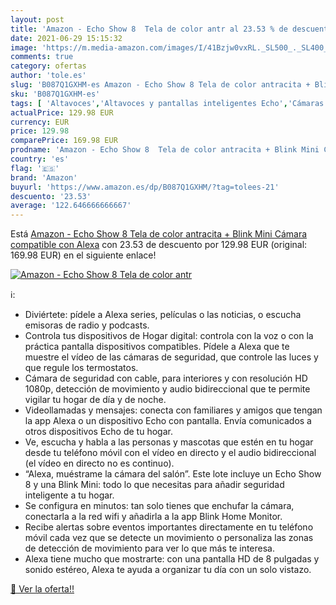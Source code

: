 ```yaml
---
layout: post
title: 'Amazon - Echo Show 8  Tela de color antr al 23.53 % de descuento'
date: 2021-06-29 15:15:32
image: 'https://m.media-amazon.com/images/I/41Bzjw0vxRL._SL500_._SL400_.jpg'
comments: true
category: ofertas
author: 'tole.es'
slug: 'B087Q1GXHM-es Amazon - Echo Show 8 Tela de color antracita + Blink Mini...'
sku: 'B087Q1GXHM-es'
tags: [ 'Altavoces','Altavoces y pantallas inteligentes Echo','Cámaras de vigilancia','Dispositivos Amazon','Dispositivos Amazon y Accesorios','Electrónica','Equipos de audio y Hi-Fi','Fotografía y videocámaras','Paquetes de dispositivos','Seguridad e iluminación para hogar inteligente','alexa','amazon', ]
actualPrice: 129.98 EUR
currency: EUR
price: 129.98
comparePrice: 169.98 EUR
prodname: 'Amazon - Echo Show 8  Tela de color antracita + Blink Mini Cámara  compatible con Alexa'
country: 'es'
flag: '🇪🇸'
brand: 'Amazon'
buyurl: 'https://www.amazon.es/dp/B087Q1GXHM/?tag=tolees-21'
descuento: '23.53'
average: '122.646666666667'
---
```


Está [Amazon - Echo Show 8  Tela de color antracita + Blink Mini Cámara  compatible con Alexa](https://www.amazon.es/dp/B087Q1GXHM/?tag=tolees-21) con 23.53 de descuento por 129.98 EUR (original: 169.98 EUR) en el siguiente enlace!

[![Amazon - Echo Show 8  Tela de color antr](https://m.media-amazon.com/images/I/41Bzjw0vxRL._SL500_._SL400_.jpg)](https://www.amazon.es/dp/B087Q1GXHM/?tag=tolees-21)

ℹ️:

- Diviértete: pídele a Alexa series, películas o las noticias, o escucha emisoras de radio y podcasts.
- Controla tus dispositivos de Hogar digital: controla con la voz o con la práctica pantalla dispositivos compatibles. Pídele a Alexa que te muestre el vídeo de las cámaras de seguridad, que controle las luces y que regule los termostatos.
- Cámara de seguridad con cable, para interiores y con resolución HD 1080p, detección de movimiento y audio bidireccional que te permite vigilar tu hogar de día y de noche.
- Videollamadas y mensajes: conecta con familiares y amigos que tengan la app Alexa o un dispositivo Echo con pantalla. Envía comunicados a otros dispositivos Echo de tu hogar.
- Ve, escucha y habla a las personas y mascotas que estén en tu hogar desde tu teléfono móvil con el vídeo en directo y el audio bidireccional (el vídeo en directo no es continuo).
- “Alexa, muéstrame la cámara del salón”. Este lote incluye un Echo Show 8 y una Blink Mini: todo lo que necesitas para añadir seguridad inteligente a tu hogar.
- Se configura en minutos: tan solo tienes que enchufar la cámara, conectarla a la red wifi y añadirla a la app Blink Home Monitor.
- Recibe alertas sobre eventos importantes directamente en tu teléfono móvil cada vez que se detecte un movimiento o personaliza las zonas de detección de movimiento para ver lo que más te interesa.
- Alexa tiene mucho que mostrarte: con una pantalla HD de 8 pulgadas y sonido estéreo, Alexa te ayuda a organizar tu día con un solo vistazo.

[🛒 Ver la oferta!!](https://www.amazon.es/dp/B087Q1GXHM/?tag=tolees-21)
